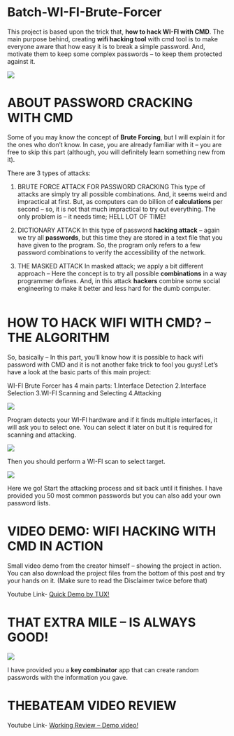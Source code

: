 # Batch-WI-FI-Brute-Forcer
This project is based upon the trick that, **how to hack WI-FI with CMD**. The main purpose behind, creating **wifi hacking tool** with cmd tool is to make everyone aware that how easy it is to break a simple password. And, motivate them to keep some complex passwords – to keep them protected against it.

![](https://i1.wp.com/www.thebateam.org/wp-content/uploads/2020/04/WifiBruteForcer_intro.gif?fit=718%2C561&ssl=1)

# ABOUT PASSWORD CRACKING WITH CMD
Some of you may know the concept of **Brute Forcing**, but I will explain it for the ones who don’t know. In case, you are already familiar with it – you are free to skip this part (although, you will definitely learn something new from it).

There are 3 types of attacks:

1. BRUTE FORCE ATTACK FOR PASSWORD CRACKING
This type of attacks are simply try all possible combinations. And, it seems weird and impractical at first. But, as computers can do billion of **calculations** per second – so, it is not that much impractical to try out everything. The only problem is – it needs time; HELL LOT OF TIME!

2. DICTIONARY ATTACK
In this type of password **hacking attack** – again we try all **passwords**, but this time they are stored in a text file that you have given to the program. So, the program only refers to a few password combinations to verify the accessibility of the network.

3. THE MASKED ATTACK
In masked attack; we apply a bit different approach – Here the concept is to try all possible **combinations** in a way programmer defines. And, in this attack **hackers** combine some social engineering to make it better and less hard for the dumb computer.

```For example: Try all birthdates or phone numbers.
```

# HOW TO HACK WIFI WITH CMD? – THE ALGORITHM
So, basically – In this part, you’ll know how it is possible to hack wifi password with CMD and it is not another fake trick to fool you guys! Let’s have a look at the basic parts of this main project:

WI-FI Brute Forcer has 4 main parts:
1.Interface Detection
2.Interface Selection
3.WI-FI Scanning and Selecting
4.Attacking

![](https://i2.wp.com/www.thebateam.org/wp-content/uploads/2020/04/bf_thebateam_1-1.jpg?w=521&ssl=1)

Program detects your WI-FI hardware and if it finds multiple interfaces, it will ask you to select one.
You can select it later on but it is required for scanning and attacking.

![](https://i0.wp.com/www.thebateam.org/wp-content/uploads/2020/04/bf_thebateam_2-1.jpg?w=541&ssl=1)

Then you should perform a WI-FI scan to select target.

![](https://i0.wp.com/www.thebateam.org/wp-content/uploads/2020/04/bf_thebateam_3-1.jpg?w=556&ssl=1)


Here we go! Start the attacking process and sit back until it finishes.
I have provided you 50 most common passwords but you can also add your own password lists.

# VIDEO DEMO: WIFI HACKING WITH CMD IN ACTION
Small video demo from the creator himself – showing the project in action. You can also download the project files from the bottom of this post and try your hands on it. (Make sure to read the Disclaimer twice before that)

Youtube Link- <a href="https://www.youtube.com/watch?v=l1X9leGySBU">Quick Demo by TUX!</a>

# THAT EXTRA MILE – IS ALWAYS GOOD! 

![](https://i2.wp.com/www.thebateam.org/wp-content/uploads/2020/04/bf2.png?w=540&ssl=1)

I have provided you a **key combinator** app that can create random passwords with the information you gave.

# THEBATEAM VIDEO REVIEW

Youtube Link- <a href="https://youtu.be/80lYo4Hhmk4">Working Review – Demo video!</a>
